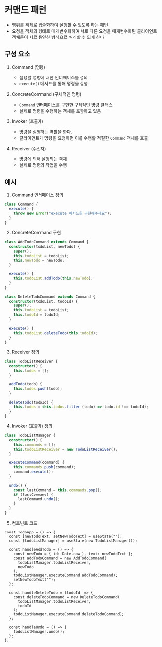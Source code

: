 # 커맨드 패턴

- 행위를 객체로 캡슐화하여 실행할 수 있도록 하는 패턴
- 요청을 객체의 형태로 매개변수화하여 서로 다른 요청을 매개변수화된 클라이언트 객체들이 서로 동일한 방식으로 처리할 수 있게 한다

## 구성 요소

1. Command (명령)

   - 실행할 명령에 대한 인터페이스를 정의
   - `execute()` 메서드를 통해 명령을 실행

2. ConcreteCommand (구체적인 명령)

   - `Command` 인터페이스를 구현한 구체적인 명령 클래스
   - 실제로 명령을 수행하는 객체를 포함하고 있음

3. Invoker (호출자)

   - 명령을 실행하는 역할을 한다.
   - 클라이언트가 명령을 요청하면 이를 수행할 적절한 `Command` 객체를 호출

4. Receiver (수신자)
   - 명령에 의해 실행되는 객체
   - 실제로 명령의 작업을 수행

## 예시

1. Command 인터페이스 정의

```ts
class Command {
  execute() {
    throw new Error("execute 메서드를 구현해주세요");
  }
}
```

2. ConcreteCommand 구현

```ts
class AddTodoCommand extends Command {
  constructor(todoList, newTodo) {
    super();
    this.todoList = todoList;
    this.newTodo = newTodo;
  }

  execute() {
    this.todoList.addTodo(this.newTodo);
  }
}

class DeleteTodoCommand extends Command {
  constructor(todoList, todoId) {
    super();
    this.todoList = todoList;
    this.todoId = todoId;
  }

  execute() {
    this.todoList.deleteTodo(this.todoId);
  }
}
```

3. Receiver 정의

```ts
class TodoListReceiver {
  constructor() {
    this.todos = [];
  }

  addTodo(todo) {
    this.todos.push(todo);
  }

  deleteTodo(todoId) {
    this.todos = this.todos.filter((todo) => todo.id !== todoId);
  }
}
```

4. Invoker (호출자) 정의

```ts
class TodoListManager {
  constructor() {
    this.commands = [];
    this.todoListReceiver = new TodoListReceiver();
  }

  executeCommand(command) {
    this.commands.push(command);
    command.execute();
  }

  undo() {
    const lastCommand = this.commands.pop();
    if (lastCommand) {
      lastCommand.undo();
    }
  }
}
```

5. 컴포넌트 코드

```tsx
const TodoApp = () => {
  const [newTodoText, setNewTodoText] = useState("");
  const [todoListManager] = useState(new TodoListManager());

  const handleAddTodo = () => {
    const newTodo = { id: Date.now(), text: newTodoText };
    const addTodoCommand = new AddTodoCommand(
      todoListManager.todoListReceiver,
      newTodo
    );
    todoListManager.executeCommand(addTodoCommand);
    setNewTodoText("");
  };

  const handleDeleteTodo = (todoId) => {
    const deleteTodoCommand = new DeleteTodoCommand(
      todoListManager.todoListReceiver,
      todoId
    );
    todoListManager.executeCommand(deleteTodoCommand);
  };

  const handleUndo = () => {
    todoListManager.undo();
  };
};
```
